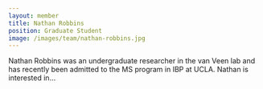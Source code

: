 ```yaml
---
layout: member
title: Nathan Robbins
position: Graduate Student
image: /images/team/nathan-robbins.jpg
---
```


Nathan Robbins was an undergraduate researcher in the van Veen lab and has recently been admitted to the MS program in IBP at UCLA. Nathan is interested in...
